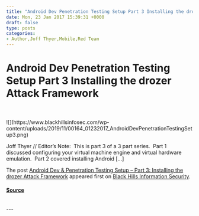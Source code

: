 ```yaml
---
title: "Android Dev Penetration Testing Setup Part 3 Installing the drozer Attack Framework"
date: Mon, 23 Jan 2017 15:39:31 +0000
draft: false
type: posts
categories: 
- Author,Joff Thyer,Mobile,Red Team
---
```

# Android Dev Penetration Testing Setup Part 3 Installing the drozer Attack Framework

<br/>

<br/>
![](https://www.blackhillsinfosec.com/wp-content/uploads/2019/11/00164_01232017_AndroidDevPenetrationTestingSetup3.png)

Joff Thyer // Editor’s Note:  This is part 3 of a 3 part series.  Part 1 discussed configuring your virtual machine engine and virtual hardware emulation.  Part 2 covered installing Android \[…\]

The post [Android Dev & Penetration Testing Setup – Part 3: Installing the drozer Attack Framework](https://www.blackhillsinfosec.com/android-dev-penetration-testing-setup-part-3-installing-drozer-attack-framework/) appeared first on [Black Hills Information Security](https://www.blackhillsinfosec.com).

#### [Source](https://www.blackhillsinfosec.com/android-dev-penetration-testing-setup-part-3-installing-drozer-attack-framework/)

<br/>
---
